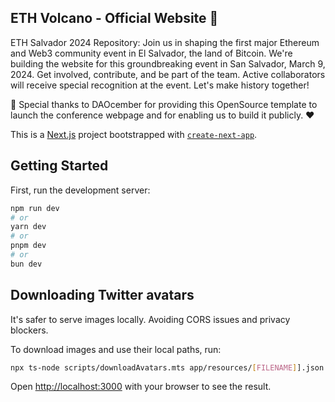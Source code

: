 ## ETH Volcano - Official Website 🌋

ETH Salvador 2024 Repository: Join us in shaping the first major Ethereum and Web3 community event in El Salvador, the land of Bitcoin. We're building the website for this groundbreaking event in San Salvador, March 9, 2024. Get involved, contribute, and be part of the team. Active collaborators will receive special recognition at the event. Let's make history together!

🙏 Special thanks to DAOcember for providing this OpenSource template to launch the conference webpage and for enabling us to build it publicly. ❤️

This is a [Next.js](https://nextjs.org/) project bootstrapped with [`create-next-app`](https://github.com/vercel/next.js/tree/canary/packages/create-next-app).

## Getting Started

First, run the development server:

```bash
npm run dev
# or
yarn dev
# or
pnpm dev
# or
bun dev
```

## Downloading Twitter avatars

It's safer to serve images locally. Avoiding CORS issues and privacy blockers.

To download images and use their local paths, run:

```bash
npx ts-node scripts/downloadAvatars.mts app/resources/[FILENAME]].json
```

Open [http://localhost:3000](http://localhost:3000) with your browser to see the result.
